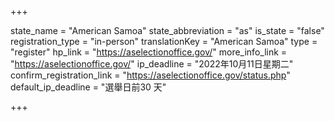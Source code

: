 +++

state_name = "American Samoa"
state_abbreviation = "as"
is_state = "false"
registration_type = "in-person"
translationKey = "American Samoa"
type = "register"
hp_link = "https://aselectionoffice.gov/"
more_info_link = "https://aselectionoffice.gov/"
ip_deadline = "2022年10月11日星期二"
confirm_registration_link = "https://aselectionoffice.gov/status.php"
default_ip_deadline = "選舉日前30 天"

+++